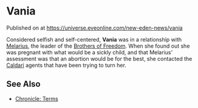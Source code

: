 # Vania
Published on  at https://universe.eveonline.com/new-eden-news/vania

Considered selfish and self-centered, **Vania** was in a relationship
with [Melarius](77Fm8H3rm3bSlyTrcZ5YOK), the leader of the [Brothers of Freedom](1CfzDqtAmLd91V2NPTIB76). When she found out she was
pregnant with what would be a sickly child, and that Melarius'
assessment was that an abortion would be for the best, she contacted the
[Caldari](7unGNsrMFwIWXMMbrM2jfy) agents that have been trying to turn her.

See Also
--------

-   [Chronicle: Terms](47KFiuv22TirsLBrkdqrJW)
